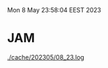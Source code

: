 Mon  8 May 23:58:04 EEST 2023
# JAM
<a href='./cache/202305/08_23.log'>./cache/202305/08_23.log</a>
